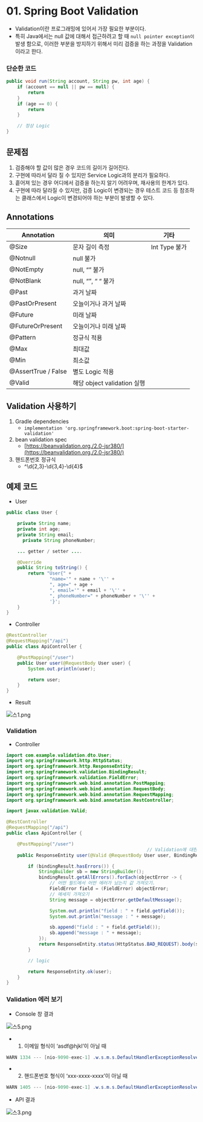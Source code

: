 # 01. Spring Boot Validation

- Validation이란 프로그래밍에 있어서 가장 필요한 부분이다. 
- 특히 Java에서는 null 값에 대해서 접근하려고 할 때 `null pointer exception이`발생 함으로, 이러한 부분을 방지하기 위해서 미리 검증을 하는 과정을 Validation이라고 한다.

### 단순한 코드

```java
public void run(String account, String pw, int age) {
	if (account == null || pw == null) {
		return
	}
	if (age == 0) {
		return
	}

	// 정상 Logic
}
```

## 문제점

1. 검증해야 할 값이 많은 경우 코드의 길이가 길어진다.
2. 구현에 따라서 달라 질 수 있지만 Service Logic과의 분리가 필요하다.
3. 흩어져 있는 경우 어디에서 검증을 하는지 알기 어려우며, 재사용의 한계가 있다.
4. 구현에 따라 달라질 수 있지만, 검증 Logic이 변경되는 경우 테스트 코드 등 참조하는 클래스에서 Logic이 변경되어야 하는 부분이 발생할 수 있다.

## Annotations

| Annotation | 의미 | 기타 |
| --- | --- | --- |
| @Size | 문자 길이 측정 | Int Type 불가 |
| @Notnull | null 불가 |  |
| @NotEmpty | null, “” 불가 |  |
| @NotBlank | null, “”, “ “ 불가 |  |
| @Past | 과거 날짜 |  |
| @PastOrPresent | 오늘이거나 과거 날짜 |  |
| @Future | 미래 날짜 |  |
| @FutureOrPresent | 오늘이거나 미래 날짜 |  |
| @Pattern | 정규식 적용 |  |
| @Max | 최대값 |  |
| @Min | 최소값 |  |
| @AssertTrue / False | 별도 Logic 적용 |  |
| @Valid | 해당 object validation 실행 |  |

## Validation 사용하기

1. Gradle dependencies
    - `implementation 'org.springframework.boot:spring-boot-starter-validation'`
2. bean validation spec
    - [https://beanvalidation.org./2.0-jsr380/](https://beanvalidation.org./2.0-jsr380/)
3. 핸드폰번호 정규식
    - ^\\d{2,3}-\\d{3,4}-\\d{4}\$

## 예제 코드

- User

```java
public class User {

    private String name;
    private int age;
    private String email;
	  private String phoneNumber;

    ... getter / setter ....

    @Override
    public String toString() {
        return "User{" +
                "name='" + name + '\'' +
                ", age=" + age +
                ", email='" + email + '\'' +
                ", phoneNumber=" + phoneNumber + '\'' +
                '}';
    }
}
```

- Controller

```java
@RestController
@RequestMapping("/api")
public class ApiController {

    @PostMapping("/user")
    public User user(@RequestBody User user) {
        System.out.println(user);

        return user;
    }
}
```

- Result

![스1.png](https://t1.daumcdn.net/cafeattach/1Dzpp/16c6cd521a1d372b51937887eee727e2f6bf868b)

### Validation

- Controller

```java
import com.example.validation.dto.User;
import org.springframework.http.HttpStatus;
import org.springframework.http.ResponseEntity;
import org.springframework.validation.BindingResult;
import org.springframework.validation.FieldError;
import org.springframework.web.bind.annotation.PostMapping;
import org.springframework.web.bind.annotation.RequestBody;
import org.springframework.web.bind.annotation.RequestMapping;
import org.springframework.web.bind.annotation.RestController;

import javax.validation.Valid;

@RestController
@RequestMapping("/api")
public class ApiController {

    @PostMapping("/user")
                                                    // Validation에 대한 결과가 바로 에러가 터지지 않고 bindingResult로 값이 들어온다.
    public ResponseEntity user(@Valid @RequestBody User user, BindingResult bindingResult) {

        if (bindingResult.hasErrors()) {
            StringBuilder sb = new StringBuilder();
            bindingResult.getAllErrors().forEach(objectError -> {
                // 어떤 필드에서 어떤 에러가 났는지 값 가져오기.
                FieldError field = (FieldError) objectError;
                // 메세지 가져오기
                String message = objectError.getDefaultMessage();

                System.out.println("field : " + field.getField());
                System.out.println("message : " + message);

                sb.append("field : " + field.getField());
                sb.append("message : " + message);
            });
            return ResponseEntity.status(HttpStatus.BAD_REQUEST).body(sb.toString());
        }

        // logic

        return ResponseEntity.ok(user);
    }
}
```

### Validation 에러 보기

- Console 창 결과

![스5.png](https://t1.daumcdn.net/cafeattach/1Dzpp/b918cd895e99c56fcc307ebb55467bf2134102a8)

- 1. 이메일 형식이 ‘asdf@hjkl’이 아닐 때

```java
WARN 1334 --- [nio-9090-exec-1] .w.s.m.s.DefaultHandlerExceptionResolver : Resolved [org.springframework.web.bind.MethodArgumentNotValidException: Validation failed for argument [0] in public org.springframework.http.ResponseEntity com.example.validation.controller.ApiController.user(com.example.validation.dto.User): [Field error in object 'user' on field 'email': rejected value [zzanggu]; codes [Email.user.email,Email.email,Email.java.lang.String,Email]; arguments [org.springframework.context.support.DefaultMessageSourceResolvable: codes [user.email,email]; arguments []; default message [email],[Ljavax.validation.constraints.Pattern$Flag;@35bf8bdf,.*]; default message [올바른 형식의 이메일 주소여야 합니다]] ]
```

- 2. 핸드폰번호 형식이 ‘xxx-xxxx-xxxx’이 아닐 때

```java
WARN 1405 --- [nio-9090-exec-1] .w.s.m.s.DefaultHandlerExceptionResolver : Resolved [org.springframework.web.bind.MethodArgumentNotValidException: Validation failed for argument [0] in public org.springframework.http.ResponseEntity com.example.validation.controller.ApiController.user(com.example.validation.dto.User): [Field error in object 'user' on field 'phoneNumber': rejected value [01012345678]; codes [Pattern.user.phoneNumber,Pattern.phoneNumber,Pattern.java.lang.String,Pattern]; arguments [org.springframework.context.support.DefaultMessageSourceResolvable: codes [user.phoneNumber,phoneNumber]; arguments []; default message [phoneNumber],[Ljavax.validation.constraints.Pattern$Flag;@34f826d2,^\d{2,3}-\d{3,4}-\d{4}$]; default message ["^\d{2,3}-\d{3,4}-\d{4}$"와 일치해야 합니다]] ]
```

- API 결과

![스3.png](https://t1.daumcdn.net/cafeattach/1Dzpp/f168aab6ee0e51890b2cc62448c446c6e5f9e737)